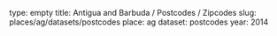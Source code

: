 type: empty
title: Antigua and Barbuda / Postcodes / Zipcodes
slug: places/ag/datasets/postcodes
place: ag
dataset: postcodes
year: 2014
